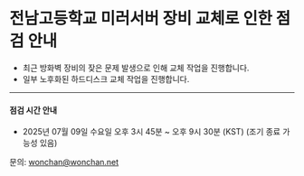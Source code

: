# 전남고등학교 미러서버 장비 교체로 인한 점검 안내
- 최근 방화벽 장비의 잦은 문제 발생으로 인해 교체 작업을 진행합니다.
- 일부 노후화된 하드디스크 교체 작업을 진행합니다.

---
#### 점검 시간 안내
- 2025년 07월 09일 수요일 오후 3시 45분 ~ 오후 9시 30분 (KST) (조기 종료 가능성 있음)

문의: wonchan@wonchan.net
